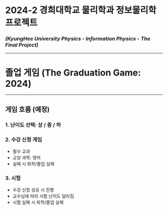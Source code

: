 # 2024-2 경희대학교 물리학과 정보물리학 프로젝트
### _(KyungHee University Physics - Information Physics - The Final Project)_
- - -
# 졸업 게임 (The Graduation Game: 2024)
- - -
## 게임 흐름 (예정)
### 1. 난이도 선택: 상 / 중 / 하   

### 2. 수강 신청 게임 
- 필수 교과
- 교양 과목: 영어
- 실패 시 퇴학/졸업 실패

### 3. 시험
- 수강 신청 성공 시 진행
- 교수님에 따라 시험 난이도 달라짐
- 시험 실패 시 퇴학/졸업 실패